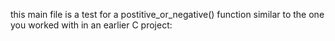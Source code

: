  this main file is a test for a postitive_or_negative() function similar to the one you worked with in an earlier C project:
